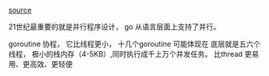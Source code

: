 [source](https://github.com/astaxie/build-web-application-with-golang/blob/master/zh/02.7.md)

21世纪最重要的就是并行程序设计， go 从语言层面上支持了并行。

goroutine 协程， 它比线程更小， 十几个goroutine 可能体现在
底层就是五六个线程， 极小的栈内存（4-5KB）,同时执行成千上万个并发任务。 
比thread 更易用、更高效、更轻便


